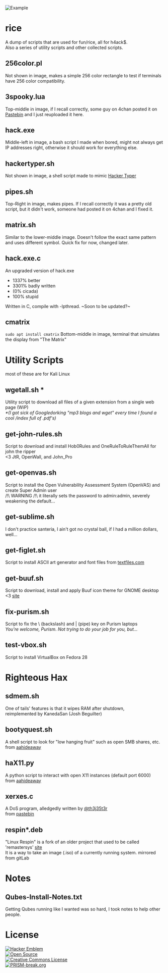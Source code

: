 ![Example](http://i.imgur.com/pQT0l.gif)

rice
=====
A dump of scripts that are used for fun/rice, all for h4ack$.\
Also a series of utility scripts and other collected scripts.

## 256color.pl
Not shown in image, makes a simple 256 color rectangle to test if terminals have 256 color compatibility.

## 3spooky.lua
Top-middle in image, if I recall correctly, some guy on 4chan posted it on [Pastebin](http://pastebin.com/brwgHnCq) and I just reuploaded it here.

## hack.exe
Middle-left in image, a bash script I made when bored, might not always get IP addresses right, otherwise it should work for everything else.

## hackertyper.sh
Not shown in image, a shell script made to mimic [Hacker Typer](http://hackertyper.com)

## pipes.sh
Top-Right in image, makes pipes. If I recall correctly it was a pretty old script, but it didn't work, someone had posted it on 4chan and I fixed it.

## matrix.sh
Similar to the lower-middle image. Doesn't follow the exact same pattern and uses different symbol. Quick fix for now, changed later.

## hack.exe.c
An upgraded version of hack.exe
- 1337% better
- 3301% badly written
- (0% cicada)
- 100% stupid

Written in C, compile with -lpthread.
~Soon to be updated?~

## cmatrix
```sudo apt install cmatrix```
Bottom-middle in image, terminal that simulates the display from "The Matrix"

Utility Scripts
================
most of these are for Kali Linux

## wgetall.sh *
Utility script to download all files of a given extension from a single web page (WiP)  
_*(I got sick of Googledorking "mp3 blogs and wget" every time I found a cool /index full of .pdf's)_

## get-john-rules.sh
Script to download and install Hob0Rules and OneRuleToRuleThemAll for john the ripper  
<3 JtR, OpenWall, and John_Pro

## get-openvas.sh
Script to install the Open Vulnerability Assessment System (OpenVAS) and create Super Admin user  
/!\ WARNING /!\ it literally sets the password to admin:admin, severely weakening the default...

## get-sublime.sh
I don't practice santeria, I ain't got no crystal ball, if I had a million dollars, well...

## get-figlet.sh
Script to install ASCII art generator and font files from [textfiles.com](http://textfiles.com)
	
## get-buuf.sh
Script to download, install and apply Buuf icon theme for GNOME desktop <3 [site](buuficontheme.free.fr)  

## fix-purism.sh
Script to fix the \ (backslash) and | (pipe) key on Purism laptops  
_You're welcome, Purism. Not trying to do your job for you, but..._

## test-vbox.sh
Script to install VirtualBox on Fedora 28

Righteous Hax
==============

## sdmem.sh
One of tails' features is that it wipes RAM after shutdown,  
reimplemented by KanedaSan (Josh Beguilter)

## bootyquest.sh
A shell script to look for "low hanging fruit" such as open SMB shares, etc.  
from [aahideaway](https://aahideaway.blogspot.com/2017/07/introducing-booty-quest.html)

## haX11.py
A python script to interact with open X11 instances (default port 6000)  
from [aahideaway](https://aahideaway.blogspot.com/2017/09/hax11-released-bsides-stl.html)

## xerxes.c
A DoS program, alledgedly written by [@th3j35t3r](https://twitter.com/th3j35t3r)  
from [pastebin](https://pastebin.com/EZ6PCF0Z)

## respin*.deb
"Linux Respin" is a fork of an older project that used to be called 'remastersys' [site](http://www.linuxrespin.org)  
It is a way to take an image (.iso) of a currently running system. mirrored from gitLab

Notes
======

## Qubes-Install-Notes.txt
Getting Qubes running like I wanted was so hard, I took notes to help other people.

License
========
[![Hacker Emblem](http://catb.org/hacker-emblem/hacker.png)](http://www.catb.org/hacker-emblem/)\
[![Open Source](http://www.ipol.im/static/badges/open-source.png)](http://www.gnu.org/licenses/gpl.html)\
[![Creative Commons License](http://i.creativecommons.org/l/by/4.0/80x15.png)](http://creativecommons.org/licenses/by/4.0/)\
[![PRISM-break.org](https://f.cloud.github.com/assets/490579/1184157/1a8794f0-2240-11e3-9809-3db8577d9594.png)](http://prism-break.org)
